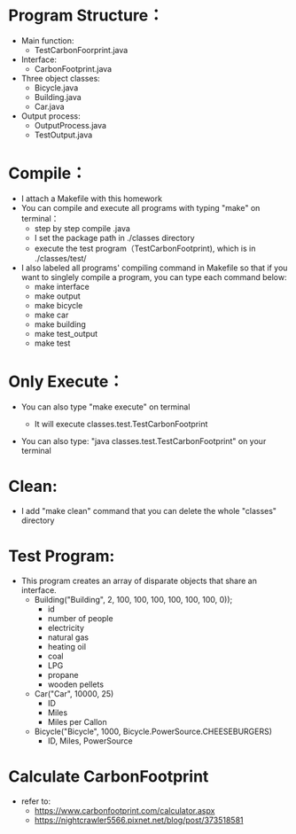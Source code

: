 # Program Structure：
* Main function:
	- TestCarbonFoorprint.java
* Interface:
	- CarbonFootprint.java
* Three object classes:
	- Bicycle.java
	- Building.java
	- Car.java
* Output process: 
	- OutputProcess.java
	- TestOutput.java
	
# Compile：
* I attach a Makefile with this homework
* You can compile and execute all programs with typing "make" on terminal：
	- step by step compile .java
	- I set the package path in ./classes directory
	- execute the test program（TestCarbonFootprint), which is in ./classes/test/
* I also labeled all programs' compiling command in Makefile so that if you want to singlely compile a program, you can type each command below:
	- make interface
	- make output
	- make bicycle
	- make car
	- make building
	- make test_output
	- make test

# Only Execute：
* You can also type "make execute" on terminal
	- It will execute classes.test.TestCarbonFootprint
	
* You can also type: "java classes.test.TestCarbonFootprint" on your terminal

# Clean:
* I add "make clean" command that you can delete the whole "classes" directory

# Test Program:
* This program creates an array of disparate objects that share an interface.
	- Building("Building", 2, 100, 100, 100, 100, 100, 100, 0));
		+ id
		+ number of people
		+ electricity
		+ natural gas
		+ heating oil
		+ coal
		+ LPG
		+ propane
		+ wooden pellets
	- Car("Car", 10000, 25)
		+ ID
		+ Miles
		+ Miles per Callon
	- Bicycle("Bicycle", 1000, Bicycle.PowerSource.CHEESEBURGERS)
		+ ID, Miles, PowerSource
	
	
# Calculate CarbonFootprint 
* refer to:
	- https://www.carbonfootprint.com/calculator.aspx
	- https://nightcrawler5566.pixnet.net/blog/post/373518581
	
	
	
	
	
	
	

